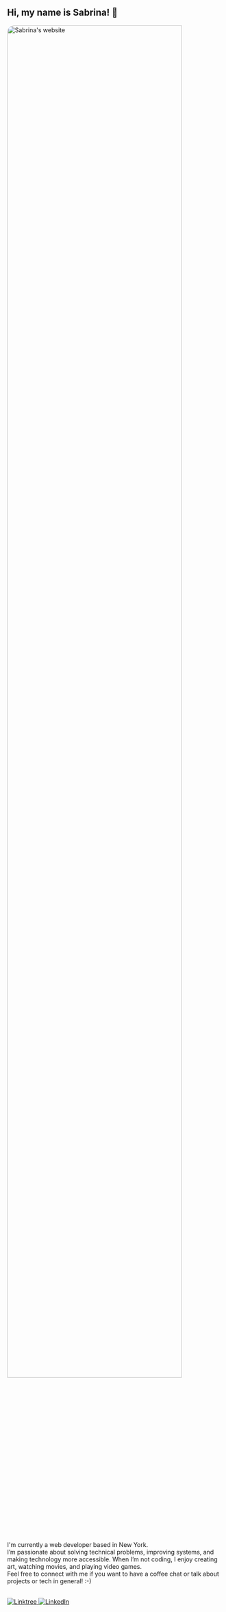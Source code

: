## Hi, my name is Sabrina! 👋

<!--
**sabpolutan/sabpolutan** is a ✨ _special_ ✨ repository because its `README.md` (this file) appears on your GitHub profile.

Here are some ideas to get you started:

- 🔭 I’m currently working on ...
- 🌱 I’m currently learning ...
- 👯 I’m looking to collaborate on ...
- 🤔 I’m looking for help with ...
- 💬 Ask me about ...
- 📫 How to reach me: ...
- 😄 Pronouns: ...
- ⚡ Fun fact: ...
-->

<!-- **Pronouns**: she/her -->

<img src="https://i.ibb.co/DDRgh7dT/Git-Hub-Banner-092825.png" style="border-radius: 1rem; height: auto; width: 90%;" alt="Sabrina's website">
<br>
<br>

I'm currently a web developer based in New York. <br>
I’m passionate about solving technical problems, improving systems, and making technology more accessible. When I’m not coding, I enjoy creating art, watching movies, and playing video games. <br>
Feel free to connect with me if you want to have a coffee chat or talk about projects or tech in general! :-)

<br>

<!-- <a href="" target="_blank">
  <img src="https://img.shields.io/badge/portfolio-pink?style=flat&logoColor=pink&labelColor=pink" alt="Portfolio"/>
</a> -->
<a href="https://linktr.ee/sabpolutan/" target="_blank">
  <img src="https://img.shields.io/badge/linktree-green?style=flat&logoColor=pink&labelColor=green" alt="Linktree"/>
</a>
<a href="https://www.linkedin.com/in/sabrinaira/" target="_blank">
  <img src="https://img.shields.io/badge/linkedin-%230066B5.svg?style=flat&logo=linkedin&logoColor=white" alt="LinkedIn"/>
</a>
<!-- <a href=""  
 target="_blank">
  <img src="https://img.shields.io/badge/Medium-none?style=flat&logo=medium&logoColor=black&color=white" alt="Medium"/>
</a> -->